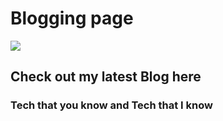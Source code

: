 # Blogging page

<img src="https://aws.wideinfo.org/pagedesignweb.com/wp-content/uploads/2020/08/07073225/Tech-Blog-Preview.png">

## Check out my latest Blog here

### Tech that you know and Tech that I know


